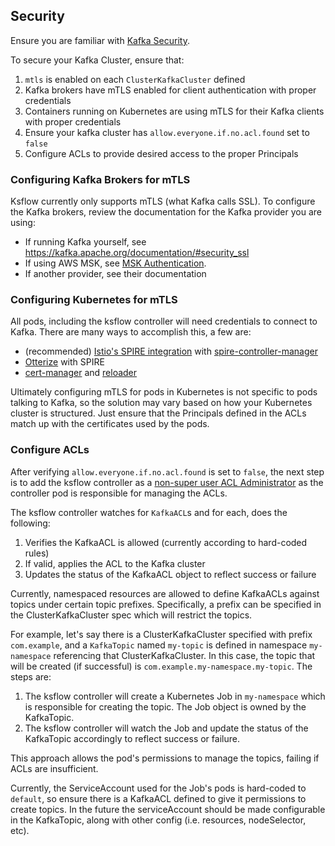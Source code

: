 ## Security

Ensure you are familiar with [Kafka Security](https://kafka.apache.org/documentation/#security).

To secure your Kafka Cluster, ensure that:
1. `mtls` is enabled on each `ClusterKafkaCluster` defined
2. Kafka brokers have mTLS enabled for client authentication with proper credentials
3. Containers running on Kubernetes are using mTLS for their Kafka clients with proper credentials
4. Ensure your kafka cluster has `allow.everyone.if.no.acl.found` set to `false`  
5. Configure ACLs to provide desired access to the proper Principals

### Configuring Kafka Brokers for mTLS

Ksflow currently only supports mTLS (what Kafka calls SSL). To configure the Kafka brokers, review the documentation
for the Kafka provider you are using:
* If running Kafka yourself, see https://kafka.apache.org/documentation/#security_ssl
* If using AWS MSK, see [MSK Authentication](https://docs.aws.amazon.com/msk/latest/developerguide/msk-authentication.html).
* If another provider, see their documentation

### Configuring Kubernetes for mTLS

All pods, including the ksflow controller will need credentials to connect to Kafka. There are many ways to
accomplish this, a few are:

* (recommended) [Istio's SPIRE integration](https://istio.io/latest/docs/ops/integrations/spire/) with [spire-controller-manager](https://github.com/spiffe/spire-controller-manager)
* [Otterize](https://github.com/otterize/spire-integration-operator) with SPIRE
* [cert-manager](https://github.com/cert-manager/cert-manager) and [reloader](https://github.com/stakater/Reloader)

Ultimately configuring mTLS for pods in Kubernetes is not specific to pods talking to Kafka, so the solution
may vary based on how your Kubernetes cluster is structured. Just ensure that the Principals defined in the ACLs
match up with the certificates used by the pods.

### Configure ACLs

After verifying `allow.everyone.if.no.acl.found` is set to `false`, the next step is to add the ksflow controller
as a [non-super user ACL Administrator](https://docs.confluent.io/platform/current/kafka/authorization.html#creating-non-super-user-acl-administrators)
as the controller pod is responsible for managing the ACLs.

The ksflow controller watches for `KafkaACL`s and for each, does the following:
1. Verifies the KafkaACL is allowed (currently according to hard-coded rules)
2. If valid, applies the ACL to the Kafka cluster
3. Updates the status of the KafkaACL object to reflect success or failure

Currently, namespaced resources are allowed to define KafkaACLs against topics under certain topic prefixes.
Specifically, a prefix can be specified in the ClusterKafkaCluster spec which will restrict the topics.

For example, let's say there is a ClusterKafkaCluster specified with prefix `com.example`, and a
`KafkaTopic` named `my-topic` is defined in namespace `my-namespace` referencing that ClusterKafkaCluster. In this case,
the topic that will be created (if successful) is `com.example.my-namespace.my-topic`. The steps are:
1. The ksflow controller will create a Kubernetes Job in `my-namespace` which is responsible for creating the topic. The Job object is owned by the KafkaTopic.
2. The ksflow controller will watch the Job and update the status of the KafkaTopic accordingly to reflect success or failure.

This approach allows the pod's permissions to manage the topics, failing if ACLs are insufficient.

Currently, the ServiceAccount used for the Job's pods is hard-coded to `default`, so ensure there is a KafkaACL defined
to give it permissions to create topics. In the future the serviceAccount should be made configurable in the KafkaTopic,
along with other config (i.e. resources, nodeSelector, etc).
